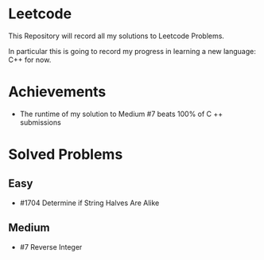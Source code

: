 # Leetcode
This Repository will record all my solutions to Leetcode Problems.

In particular this is going to record my progress in learning a new language: C++ for now.

# Achievements

- The runtime of my solution to Medium #7 beats 100% of C ++ submissions 

# Solved Problems

## Easy

- \#1704 Determine if String Halves Are Alike

## Medium

- \#7 Reverse Integer


